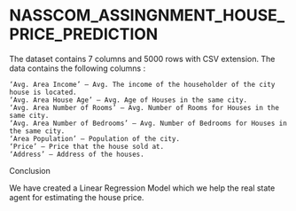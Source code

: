 # NASSCOM_ASSINGNMENT_HOUSE_PRICE_PREDICTION


The dataset contains 7 columns and 5000 rows with CSV extension. The data contains the following columns :

    ‘Avg. Area Income’ – Avg. The income of the householder of the city house is located.
    ‘Avg. Area House Age’ – Avg. Age of Houses in the same city.
    ‘Avg. Area Number of Rooms’ – Avg. Number of Rooms for Houses in the same city.
    ‘Avg. Area Number of Bedrooms’ – Avg. Number of Bedrooms for Houses in the same city.
    ‘Area Population’ – Population of the city.
    ‘Price’ – Price that the house sold at.
    ‘Address’ – Address of the houses.

Conclusion

We have created a Linear Regression Model which we help the real state agent for estimating the house price. 
